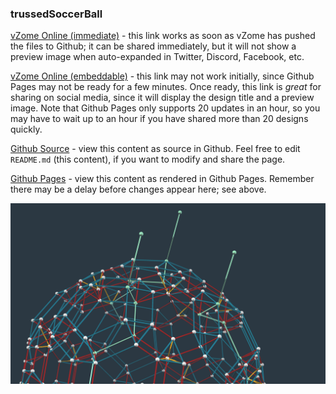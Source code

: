 ### trussedSoccerBall

[vZome Online (immediate)][1] - this link works as soon as vZome has pushed the files to Github; it can be shared immediately, but it will not show a preview image when auto-expanded in Twitter, Discord, Facebook, etc.

[vZome Online (embeddable)][2] - this link may not work initially, since Github Pages may not be ready for a few minutes.  Once ready, this link is *great* for sharing on social media, since it will display the design title and a preview image.  Note that Github Pages only supports 20 updates in an hour, so you may have to wait up to an hour if you have shared more than 20 designs quickly.

[Github Source][3] - view this content as source in Github.  Feel free to edit `README.md` (this content), if you want to modify and share the page.

[Github Pages][4] - view this content as rendered in Github Pages.  Remember there may be a delay before changes appear here; see above.

![Image](trussedSoccerBall.png)

[1]: https://vzome.com/app/?url=https://raw.githubusercontent.com/vorth/vzome-sharing/main/2021/06/28/18-29-59/trussedSoccerBall.vZome
[2]: https://vzome.com/app/embed.py?url=https://vorth.github.io/vzome-sharing/2021/06/28/18-29-59/trussedSoccerBall.vZome
[3]: https://github.com/vorth/vzome-sharing/tree/main/2021/06/28/18-29-59/
[4]: https://vorth.github.io/vzome-sharing/2021/06/28/18-29-59/
